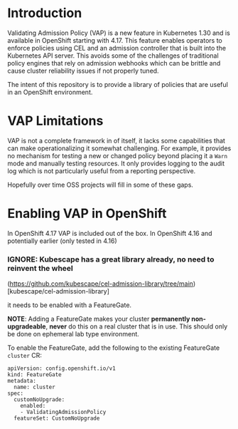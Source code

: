 # Introduction

Validating Admission Policy (VAP) is a new feature in Kubernetes 1.30 and is available in OpenShift starting with 4.17. This
feature enables operators to enforce policies using CEL and an admission controller that is built into the
Kubernetes API server. This avoids some of the challenges of traditional policy engines that rely on
admission webhooks which can be brittle and cause cluster reliability issues if not properly tuned.

The intent of this repository is to provide a library of policies that are useful in an OpenShift environment.

# VAP Limitations

VAP is not a complete framework in of itself, it lacks some capabilities that can make operationalizing it
somewhat challenging. For example, it provides no mechanism for testing a new or changed policy beyond placing
it a `Warn` mode and manually testing resources. It only provides logging to the audit log which is not
particularly useful from a reporting perspective.

Hopefully over time OSS projects will fill in some of these gaps.

# Enabling VAP in OpenShift

In OpenShift 4.17 VAP is included out of the box. In OpenShift 4.16 and potentially earlier (only tested in 4.16)
### IGNORE: Kubescape has a great library already, no need to reinvent the wheel ###
(https://github.com/kubescape/cel-admission-library/tree/main)[kubescape/cel-admission-library]

it needs to be enabled with a FeatureGate.

**NOTE**: Adding a FeatureGate makes your cluster **permanently non-upgradeable**, **never** do this on a real cluster that is in use. This
should only be done on ephemeral lab type environment.

To enable the FeatureGate, add the following to the existing FeatureGate `cluster` CR:

```
apiVersion: config.openshift.io/v1
kind: FeatureGate
metadata:
  name: cluster
spec:
  customNoUpgrade:
    enabled:
    - ValidatingAdmissionPolicy
  featureSet: CustomNoUpgrade
```
